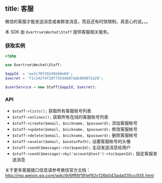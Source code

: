 title: 客服
---

微信的客服才能发送消息或者群发消息，而且还有时效限制，真恶心的说。。。

本 SDK 由 `Overtrue\Wechat\Staff` 提供客服相关服务。



### 获取实例

```php
<?php

use Overtrue\Wechat\Staff;

$appId  = 'wx3cf0f39249eb0e60';
$secret = 'f1c242f4f28f735d4687abb469072a29';

$userService = new Staff($appId, $secret);
```

### API

+ `$staff->lists();` 获取所有客服账号列表
+ `$staff->onlines();` 获取所有在线的客服账号列表
+ `$staff->create($email, $nickname, $password);` 添加客服帐号
+ `$staff->update($email, $nickname, $password);` 修改客服帐号
+ `$staff->delete($email, $nickname, $password);` 删除客服帐号
+ `$staff->avatar($email, $avatarPath);` 设置客服帐号的头像
+ `$staff->send($message)->to($openId);` 主动发送消息给用户
+ `$staff->send($message)->by('account@test')->to($openId);` 指定客服发送消息

关于更多客服接口信息请参考微信官方文档：http://mp.weixin.qq.com/wiki/9/6fff6f191ef92c126b043ada035cc935.html
